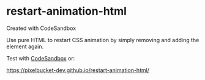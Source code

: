 # restart-animation-html
Created with CodeSandbox

Use pure HTML to restart CSS animation by simply removing and adding the element again.

Test with [CodeSandbox](https://codesandbox.io/s/restart-css-animation-with-html-6ucsz) or:

https://pixelbucket-dev.github.io/restart-animation-html/
